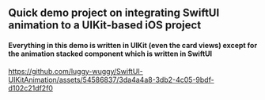 ## Quick demo project on integrating SwiftUI animation to a UIKit-based iOS project 


#### Everything in this demo is written in UIKit (even the card views) except for the animation stacked component which is written in SwiftUI
https://github.com/luggy-wuggy/SwiftUI-UIKitAnimation/assets/54586837/3da4a4a8-3db2-4c05-9bdf-d102c21df2f0

